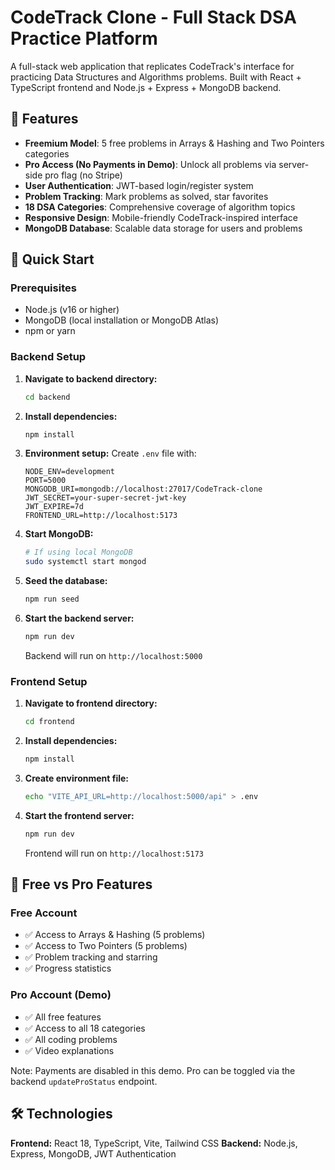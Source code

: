 # CodeTrack Clone - Full Stack DSA Practice Platform

A full-stack web application that replicates CodeTrack's interface for practicing Data Structures and Algorithms problems. Built with React + TypeScript frontend and Node.js + Express + MongoDB backend.

## 🌟 Features

- **Freemium Model**: 5 free problems in Arrays & Hashing and Two Pointers categories
- **Pro Access (No Payments in Demo)**: Unlock all problems via server-side pro flag (no Stripe)
- **User Authentication**: JWT-based login/register system
- **Problem Tracking**: Mark problems as solved, star favorites
- **18 DSA Categories**: Comprehensive coverage of algorithm topics
- **Responsive Design**: Mobile-friendly CodeTrack-inspired interface
- **MongoDB Database**: Scalable data storage for users and problems

## 🚀 Quick Start

### Prerequisites

- Node.js (v16 or higher)
- MongoDB (local installation or MongoDB Atlas)
- npm or yarn

### Backend Setup

1. **Navigate to backend directory:**
   ```bash
   cd backend
   ```

2. **Install dependencies:**
   ```bash
   npm install
   ```

3. **Environment setup:**
   Create `.env` file with:
   ```env
   NODE_ENV=development
   PORT=5000
   MONGODB_URI=mongodb://localhost:27017/CodeTrack-clone
   JWT_SECRET=your-super-secret-jwt-key
   JWT_EXPIRE=7d
   FRONTEND_URL=http://localhost:5173
   ```

4. **Start MongoDB:**
   ```bash
   # If using local MongoDB
   sudo systemctl start mongod
   ```

5. **Seed the database:**
   ```bash
   npm run seed
   ```

6. **Start the backend server:**
   ```bash
   npm run dev
   ```

   Backend will run on `http://localhost:5000`

### Frontend Setup

1. **Navigate to frontend directory:**
   ```bash
   cd frontend
   ```

2. **Install dependencies:**
   ```bash
   npm install
   ```

3. **Create environment file:**
   ```bash
   echo "VITE_API_URL=http://localhost:5000/api" > .env
   ```

4. **Start the frontend server:**
   ```bash
   npm run dev
   ```

   Frontend will run on `http://localhost:5173`

## 🎯 Free vs Pro Features

### Free Account
- ✅ Access to Arrays & Hashing (5 problems)
- ✅ Access to Two Pointers (5 problems)
- ✅ Problem tracking and starring
- ✅ Progress statistics

### Pro Account (Demo)
- ✅ All free features
- ✅ Access to all 18 categories
- ✅ All coding problems
- ✅ Video explanations

Note: Payments are disabled in this demo. Pro can be toggled via the backend `updateProStatus` endpoint.

## 🛠️ Technologies

**Frontend:** React 18, TypeScript, Vite, Tailwind CSS
**Backend:** Node.js, Express, MongoDB, JWT Authentication
